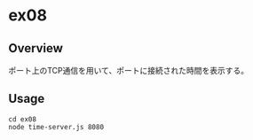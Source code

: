 # ex08

## Overview
ポート上のTCP通信を用いて、ポートに接続された時間を表示する。

## Usage
```
cd ex08
node time-server.js 8080
```